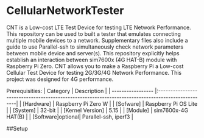 # CellularNetworkTester

CNT is a Low-cost LTE Test Device for testing LTE Network Performance. This repository can be used to built a tester that emulates connecting multiple mobile devices to a network. Supplementary files also include a guide to use Parallel-ssh to simultaneously check network parameters between mobile device and server(s). This repository explicitly helps establish an interaction between sim7600x (4G HAT-B) module with Raspberry Pi Zero. CNT allows you to make a Raspberry Pi a Low-cost Cellular Test Device for testing 2G/3G/4G Network Performance. This project was designed for 4G performance. 

Prerequisities: 
| Category          | Description                                                                                       |
| ----------------- |:--------------------------------------------------------------------------------------------------|
| [Hardware]        | Raspberry Pi Zero W                                                                               |
| [Sofware]         | Raspberry Pi OS Lite                                                                              |
| [System]          | 32-bit                                                                                            |
| [Kernel Version]  | 5.15                                                                                              |
| [Module]          | sim7600x-4G HAT(B)                                                                                |
| [Software]optional| Parallel-ssh, iperf3                                                                              |

##Setup 

